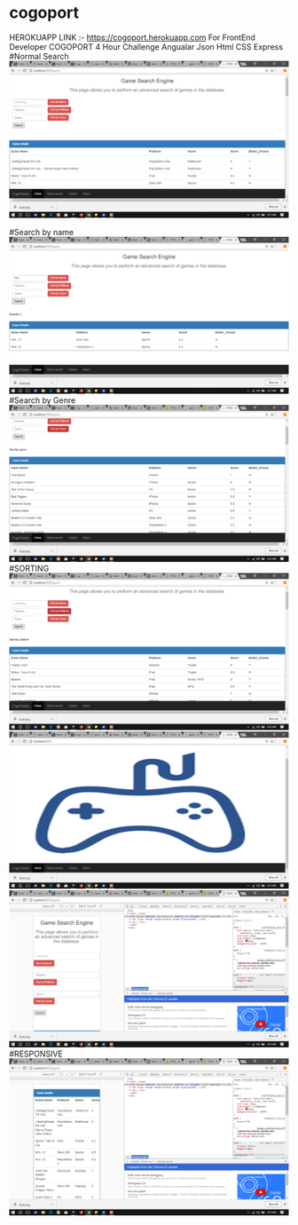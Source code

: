 # cogoport
HEROKUAPP LINK :- https://cogoport.herokuapp.com
For FrontEnd Developer COGOPORT 4 Hour Challenge
Angualar
Json
Html
CSS
Express
#Normal Search 
![alt text](https://github.com/anubis-me/cogoport/blob/master/public/assets/comp/Screenshot%20(90).png)

#Search by name
![alt text](https://github.com/anubis-me/cogoport/blob/master/public/assets/comp/Screenshot%20(91).png)
#Search by Genre
![alt text](https://github.com/anubis-me/cogoport/blob/master/public/assets/comp/Screenshot%20(92).png)
#SORTING
![alt text](https://github.com/anubis-me/cogoport/blob/master/public/assets/comp/Screenshot%20(93).png)
![alt text](https://github.com/anubis-me/cogoport/blob/master/public/assets/comp/Screenshot%20(94).png)
![alt text](https://github.com/anubis-me/cogoport/blob/master/public/assets/comp/Screenshot%20(95).png)
#RESPONSIVE
![alt text](https://github.com/anubis-me/cogoport/blob/master/public/assets/comp/Screenshot%20(96).png)
